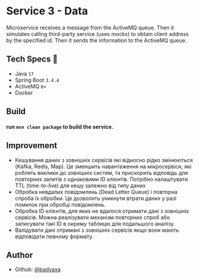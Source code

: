 # Service 3 - Data
Microservice receives a message from the ActiveMQ queue.
Then it simulates calling third-party service (uses mocks) to obtain client address by the specified id.
Then it sends the information to the ActiveMQ queue.

## Tech Specs 🔖

- Java `17`
- Spring Boot `3.4.4`
- ActiveMQ `6+`
- Docker

## Build
#### run ```mvn clean package``` to build the service.

## Improvement
- Кешування даних з зовнішніх сервісів які відносно рідко змінюються (Kafka, Redis, Map). Це зменшить навантаження на мікросервіси, які роблять виклики до зовнішніх систем, та прискорить відповідь для повторних запитів з однаковими ID клієнтів. Потрібно налаштувати TTL (time-to-live) для кешу залежно від типу даних
- Обробка невдалих повідомлень (Dead Letter Queue) і повторна спроба їх обробки. Це дозволить уникнути втрати даних у разі помилок при обробці повідомлень.
- Обробка ID клієнтів, для яких не вдалося отримати дані з зовнішніх сервісів. Можна реалізувати механізм повторних спроб або записувати такі ID в окрему таблицю для подальшого аналізу.
- Валідувати дані отримані з зовнішніх сервісів якщо вони мають відповідати певному формату.

## Author
- Github: [@badyaxa](https://github.com/badyaxa/SpringBoot-JPA-SQLite-ActiveMQ6-DockerCompose)

